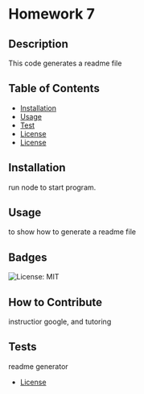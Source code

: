 # Homework 7
## Description
This code generates a readme file


## Table of Contents 

- [Installation](#installation)
- [Usage](#usage)
- [Test](#test)
- [License](#license)
- [License](#license)
## Installation
run node to start program.


## Usage
to show how to generate a readme file

## Badges
![License: MIT](https://img.shields.io/badge/License-MIT-yellow.svg)



## How to Contribute
instructior google, and tutoring

## Tests
readme generator
- [License](#license)

